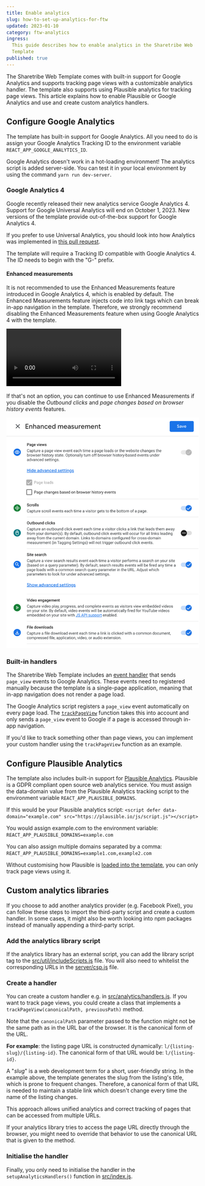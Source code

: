 ```yaml
---
title: Enable analytics
slug: how-to-set-up-analytics-for-ftw
updated: 2023-01-10
category: ftw-analytics
ingress:
  This guide describes how to enable analytics in the Sharetribe Web
  Template
published: true
---
```


The Sharetribe Web Template comes with built-in support for Google
Analytics and supports tracking page views with a customizable analytics
handler. The template also supports using Plausible analytics for
tracking page views. This article explains how to enable Plausible or
Google Analytics and use and create custom analytics handlers.

## Configure Google Analytics

The template has built-in support for Google Analytics. All you need to
do is assign your Google Analytics Tracking ID to the environment
variable `REACT_APP_GOOGLE_ANALYTICS_ID`.

<info>

Google Analytics doesn't work in a hot-loading environment! The
analytics script is added server-side. You can test it in your local
environment by using the command `yarn run dev-server`.

</info>

### Google Analytics 4

Google recently released their new analytics service Google Analytics 4.
Support for Google Universal Analytics will end on October 1, 2023. New
versions of the template provide out-of-the-box support for Google
Analytics 4.

If you prefer to use Universal Analytics, you should look into how
Analytics was implemented in
[this pull request](https://github.com/sharetribe/ftw-daily/pull/1508).

<info>

The template will require a Tracking ID compatible with Google
Analytics 4. The ID needs to begin with the "G-" prefix.

</info>

#### Enhanced measurements

It is not recommended to use the Enhanced Measurements feature
introduced in Google Analytics 4, which is enabled by default. The
Enhanced Measurements feature injects code into link tags which can
break in-app navigation in the template. Therefore, we strongly
recommend disabling the Enhanced Measurements feature when using Google
Analytics 4 with the template.

<video>
    <source src='./turn-off-enhanced-measurements.mp4' type='video/mp4'>
    <source src='./turn-off-enhanced-measurements.webm' type='video/webm'>
    <source src='./turn-off-enhanced-measurements.ogv' type='video/ogg'>
</video>

If that's not an option, you can continue to use Enhanced Measurements
if you disable the _Outbound clicks_ and _page changes based on browser
history events_ features.

![Disable Outbound clicks](./disable.png)

### Built-in handlers

The Sharetribe Web Template includes an
[event handler](https://github.com/sharetribe/web-template/blob/main/src/analytics/handlers.js#L9)
that sends `page_view` events to Google Analytics. These events need to
registered manually because the template is a single-page application,
meaning that in-app navigation does not render a page load.

The Google Analytics script registers a `page_view` event automatically
on every page load. The
[`trackPageView`](https://github.com/sharetribe/web-template/blob/main/src/analytics/handlers.js#L9)
function takes this into account and only sends a `page_view` event to
Google if a page is accessed through in-app navigation.

If you'd like to track something other than page views, you can
implement your custom handler using the `trackPageView` function as an
example.

## Configure Plausible Analytics

The template also includes built-in support for
[Plausible Analytics](https://plausible.io). Plausible is a GDPR
compliant open source web analytics service. You must assign the
data-domain value from the Plausible Analytics tracking script to the
environment variable `REACT_APP_PLAUSIBLE_DOMAINS`.

If this would be your Plausible analytics script:
`<script defer data-domain="example.com" src="https://plausible.io/js/script.js"></script>`

You would assign example.com to the environment variable:
`REACT_APP_PLAUSIBLE_DOMAINS=example.com`

You can also assign multiple domains separated by a comma:
`REACT_APP_PLAUSIBLE_DOMAINS=example1.com,example2.com`

Without customising how Plausible is
[loaded into the template](https://github.com/sharetribe/web-template/blob/fd9596462c5979ca9e421b1ab69df92a7dd2056c/src/util/includeScripts.js#L102-L111),
you can only track page views using it.

## Custom analytics libraries

If you choose to add another analytics provider (e.g. Facebook Pixel),
you can follow these steps to import the third-party script and create a
custom handler. In some cases, it might also be worth looking into npm
packages instead of manually appending a third-party script.

### Add the analytics library script

If the analytics library has an external script, you can add the library
script tag to the
[src/util/includeScripts.js](https://github.com/sharetribe/web-template/blob/main/src/util/includeScripts.js)
file. You will also need to whitelist the corresponding URLs in the
[server/csp.js](https://github.com/sharetribe/web-template/blob/main/server/csp.js)
file.

### Create a handler

You can create a custom handler e.g. in
[src/analytics/handlers.js](https://github.com/sharetribe/web-template/blob/main/src/analytics/handlers.js).
If you want to track page views, you could create a class that
implements a `trackPageView(canonicalPath, previousPath)` method.

Note that the `canonicalPath` parameter passed to the function might not
be the same path as in the URL bar of the browser. It is the canonical
form of the URL.

**For example**: the listing page URL is constructed dynamically:
`l/{listing-slug}/{listing-id}`. The canonical form of that URL would
be: `l/{listing-id}`.

<info>

A "_slug_" is a web development term for a short, user-friendly string.
In the example above, the template generates the slug from the listing's
title, which is prone to frequent changes. Therefore, a canonical form
of that URL is needed to maintain a stable link which doesn't change
every time the name of the listing changes.

</info>

This approach allows unified analytics and correct tracking of pages
that can be accessed from multiple URLs.

If your analytics library tries to access the page URL directly through
the browser, you might need to override that behavior to use the
canonical URL that is given to the method.

### Initialise the handler

Finally, you only need to initialise the handler in the
`setupAnalyticsHandlers()` function in
[src/index.js](https://github.com/sharetribe/web-template/blob/main/src/index.js).
